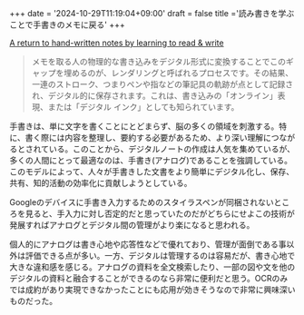 +++
date = '2024-10-29T11:19:04+09:00'
draft = false
title ='読み書きを学ぶことで手書きのメモに戻る'
+++


[A return to hand-written notes by learning to read & write](https://research.google/blog/a-return-to-hand-written-notes-by-learning-to-read-write/)

>メモを取る人の物理的な書き込みをデジタル形式に変換することでこのギャップを埋めるのが、レンダリングと呼ばれるプロセスです。その結果、一連のストローク、つまりペンや指などの筆記具の軌跡が点として記録され、デジタル的に保存されます。これは、書き込みの「オンライン」表現、または「デジタル インク」としても知られています。
<!--more-->

手書きは、単に文字を書くことにとどまらず、脳の多くの領域を刺激する。特に、書く際には内容を整理し、要約する必要があるため、より深い理解につながるとされている​。このことから、デジタルノートの作成は人気を集めているが、多くの人間にとって最適なのは、手書き(アナログ)であることを強調している。このモデルによって、人々が手書きした文書をより簡単にデジタル化し、保存、共有、知的活動の効率化に貢献しようとしている。

Googleのデバイスに手書き入力するためのスタイラスペンが同梱されないところを見ると、手入力に対し否定的だと思っていたのだがどちらにせよこの技術が発展すればアナログとデジタル間の管理がより楽になると思われる。

個人的にアナログは書き心地や応答性などで優れており、管理が面倒である事以外は評価できる点が多い。一方、デジタルは管理するのは容易だが、書き心地で大きな違和感を感じる。アナログの資料を全文検索したり、一部の図や文を他のデジタルの資料と融合することができるのなら非常に便利だと思う。OCRのみでは成約があり実現できなかったことにも応用が効きそうなので非常に興味深いものだった。
